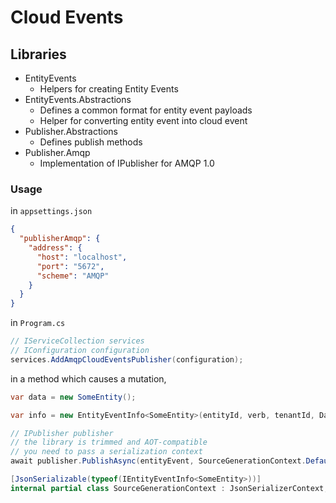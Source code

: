 # Cloud Events

## Libraries
- EntityEvents
  - Helpers for creating Entity Events
- EntityEvents.Abstractions
  - Defines a common format for entity event payloads
  - Helper for converting entity event into cloud event
- Publisher.Abstractions
  - Defines publish methods
- Publisher.Amqp
  - Implementation of IPublisher for AMQP 1.0

### Usage

in `appsettings.json`
```json
{
  "publisherAmqp": {
    "address": {
      "host": "localhost",
      "port": "5672",
      "scheme": "AMQP"
    }
  }
}
```

in `Program.cs`
```c#
// IServiceCollection services
// IConfiguration configuration
services.AddAmqpCloudEventsPublisher(configuration);
```

in a method which causes a mutation,
```c#
var data = new SomeEntity();

var info = new EntityEventInfo<SomeEntity>(entityId, verb, tenantId, Data: data);

// IPublisher publisher
// the library is trimmed and AOT-compatible
// you need to pass a serialization context
await publisher.PublishAsync(entityEvent, SourceGenerationContext.Default).ConfigureAwait(false);
```
```c#
[JsonSerializable(typeof(IEntityEventInfo<SomeEntity>))]
internal partial class SourceGenerationContext : JsonSerializerContext;
```